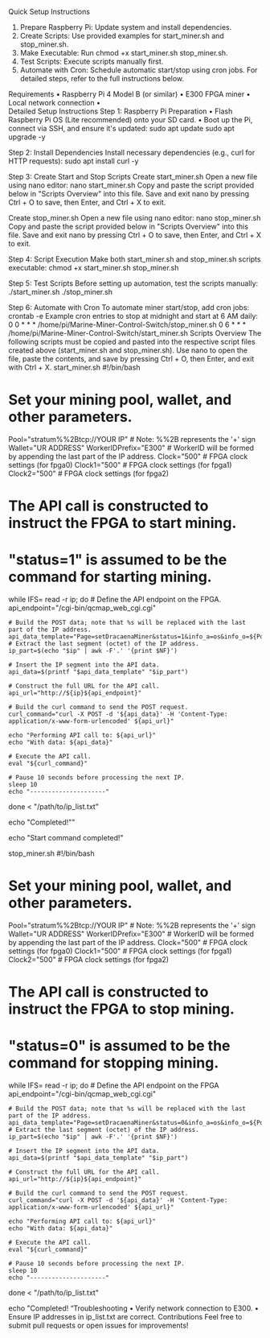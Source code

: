 Quick Setup Instructions
1.	Prepare Raspberry Pi: Update system and install dependencies.
2.	Create Scripts: Use provided examples for start_miner.sh and stop_miner.sh.
3.	Make Executable: Run chmod +x start_miner.sh stop_miner.sh.
4.	Test Scripts: Execute scripts manually first.
5.	Automate with Cron: Schedule automatic start/stop using cron jobs.
For detailed steps, refer to the full instructions below.

Requirements
•	Raspberry Pi 4 Model B (or similar)
•	E300 FPGA miner
•	Local network connection
•	
Detailed Setup Instructions
Step 1: Raspberry Pi Preparation
•	Flash Raspberry Pi OS (Lite recommended) onto your SD card.
•	Boot up the Pi, connect via SSH, and ensure it's updated:
sudo apt update
sudo apt upgrade -y

Step 2: Install Dependencies
Install necessary dependencies (e.g., curl for HTTP requests):
sudo apt install curl -y

Step 3: Create Start and Stop Scripts
Create start_miner.sh
Open a new file using nano editor:
nano start_miner.sh
Copy and paste the script provided below in "Scripts Overview" into this file. Save and exit nano by pressing Ctrl + O to save, then Enter, and Ctrl + X to exit.

Create stop_miner.sh
Open a new file using nano editor:
nano stop_miner.sh
Copy and paste the script provided below in "Scripts Overview" into this file. Save and exit nano by pressing Ctrl + O to save, then Enter, and Ctrl + X to exit.

Step 4: Script Execution
Make both start_miner.sh and stop_miner.sh scripts executable:
chmod +x start_miner.sh stop_miner.sh

Step 5: Test Scripts
Before setting up automation, test the scripts manually:
./start_miner.sh
./stop_miner.sh

Step 6: Automate with Cron
To automate miner start/stop, add cron jobs:
crontab -e
Example cron entries to stop at midnight and start at 6 AM daily:
0 0 * * * /home/pi/Marine-Miner-Control-Switch/stop_miner.sh
0 6 * * * /home/pi/Marine-Miner-Control-Switch/start_miner.sh
Scripts Overview
The following scripts must be copied and pasted into the respective script files created above (start_miner.sh and stop_miner.sh). Use nano to open the file, paste the contents, and save by pressing Ctrl + O, then Enter, and exit with Ctrl + X.
start_miner.sh
#!/bin/bash

# Set your mining pool, wallet, and other parameters.
Pool="stratum%%2Btcp://YOUR IP"  # Note: %%2B represents the '+' sign
Wallet="UR ADDRESS"
WorkerIDPrefix="E300"  # WorkerID will be formed by appending the last part of the IP address.
Clock="500"   # FPGA clock settings (for fpga0)
Clock1="500"  # FPGA clock settings (for fpga1)
Clock2="500"  # FPGA clock settings (for fpga2)

# The API call is constructed to instruct the FPGA to start mining.
# "status=1" is assumed to be the command for starting mining.
while IFS= read -r ip; do
    # Define the API endpoint on the FPGA.
    api_endpoint="/cgi-bin/qcmap_web_cgi.cgi"

    # Build the POST data; note that %s will be replaced with the last part of the IP address.
    api_data_template="Page=setDracaenaMiner&status=1&info_a=os&info_o=${Pool}&info_u=${Wallet}&info_miner=${WorkerIDPrefix}%s&info_fpga_clk_core=${Clock}&info_fpga_clk_core1=${Clock1}&info_fpga_clk_core2=${Clock2}&info_fpga_clk_mem=1100&info_fpga_clk_mem1=1100&info_fp>
    # Extract the last segment (octet) of the IP address.
    ip_part=$(echo "$ip" | awk -F'.' '{print $NF}')

    # Insert the IP segment into the API data.
    api_data=$(printf "$api_data_template" "$ip_part")

    # Construct the full URL for the API call.
    api_url="http://${ip}${api_endpoint}"

    # Build the curl command to send the POST request.
    curl_command="curl -X POST -d '${api_data}' -H 'Content-Type: application/x-www-form-urlencoded' ${api_url}"

    echo "Performing API call to: ${api_url}"
    echo "With data: ${api_data}"

    # Execute the API call.
    eval "${curl_command}"

    # Pause 10 seconds before processing the next IP.
    sleep 10
    echo "---------------------"
done < "/path/to/ip_list.txt"

echo "Completed!""

echo "Start command completed!"

stop_miner.sh
#!/bin/bash

# Set your mining pool, wallet, and other parameters.
Pool="stratum%%2Btcp://YOUR IP"  # Note: %%2B represents the '+' sign
Wallet="UR ADDRESS"
WorkerIDPrefix="E300"  # WorkerID will be formed by appending the last part of the IP address.
Clock="500"   # FPGA clock settings (for fpga0)
Clock1="500"  # FPGA clock settings (for fpga1)
Clock2="500"  # FPGA clock settings (for fpga2)

# The API call is constructed to instruct the FPGA to stop mining.
# "status=0" is assumed to be the command for stopping mining.
while IFS= read -r ip; do
    # Define the API endpoint on the FPGA
    api_endpoint="/cgi-bin/qcmap_web_cgi.cgi"

    # Build the POST data; note that %s will be replaced with the last part of the IP address.
    api_data_template="Page=setDracaenaMiner&status=0&info_a=os&info_o=${Pool}&info_u=${Wallet}&info_miner=${WorkerIDPrefix}%s&info_fpga_clk_core=${Clock}&info_fpga_clk_core1=${Clock1}&info_fpga_clk_core2=${Clock2}&info_fpga_clk_mem=1100&info_fpga_clk_mem1=1100&info_fp>
    # Extract the last segment (octet) of the IP address.
    ip_part=$(echo "$ip" | awk -F'.' '{print $NF}')

    # Insert the IP segment into the API data.
    api_data=$(printf "$api_data_template" "$ip_part")

    # Construct the full URL for the API call.
    api_url="http://${ip}${api_endpoint}"

    # Build the curl command to send the POST request.
    curl_command="curl -X POST -d '${api_data}' -H 'Content-Type: application/x-www-form-urlencoded' ${api_url}"

    echo "Performing API call to: ${api_url}"
    echo "With data: ${api_data}"

    # Execute the API call.
    eval "${curl_command}"

    # Pause 10 seconds before processing the next IP.
    sleep 10
    echo "---------------------"
done < "/path/to/ip_list.txt"

echo "Completed! “Troubleshooting
•	Verify network connection to E300.
•	Ensure IP addresses in ip_list.txt are correct.
Contributions
Feel free to submit pull requests or open issues for improvements!

